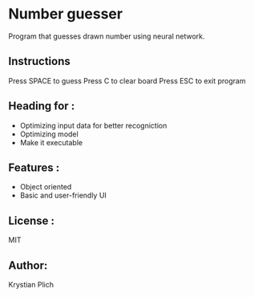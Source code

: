 # Number guesser
Program that guesses drawn number using neural network.

## Instructions 
Press SPACE to guess 
Press C to clear board
Press ESC to exit program

## Heading for : 
* Optimizing input data for better recogniction
* Optimizing model
* Make it executable

## Features : 
* Object oriented
* Basic and user-friendly UI

## License :
MIT

## Author:
Krystian Plich